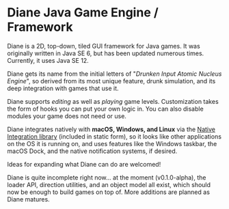 # Diane Java Game Engine / Framework

Diane is a 2D, top-down, tiled GUI framework for Java games. It was originally written in Java SE 6, but has been updated numerous times. Currently, it uses Java SE 12.

Diane gets its name from the initial letters of "*Drunken Input Atomic Nucleus Engine*", so derived from its most unique feature, drunk simulation, and its deep integration with games that use it.

Diane supports *editing* as well as *playing* game levels. Customization takes the form of hooks you can put your own logic in. You can also disable modules your game does not need or use.

Diane integrates natively with **macOS, Windows, and Linux** via the [Native Integration library](https://github.com/PuttySoftware/lib-java-native-integration) (included in static form), so it looks like other applications on the OS it is running on, and uses features like the Windows taskbar, the macOS Dock, and the native notification systems, if desired.

Ideas for expanding what Diane can do are welcomed!

Diane is quite incomplete right now... at the moment (v0.1.0-alpha), the loader API, direction utilities, and an object model all exist, which should now be enough to build games on top of. More additions are planned as Diane matures.
